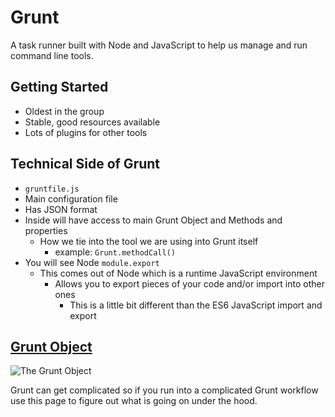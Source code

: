 # Grunt
A task runner built with Node and JavaScript to help us manage and run command
line tools.

## Getting Started
* Oldest in the group
* Stable, good resources available
* Lots of plugins for other tools

## Technical Side of Grunt
* `gruntfile.js`
* Main configuration file
* Has JSON format
* Inside will have access to main Grunt Object and Methods and properties
    - How we tie into the tool we are using into Grunt itself
        + example: `Grunt.methodCall()`
* You will see Node `module.export`
    - This comes out of Node which is a runtime JavaScript environment
        + Allows you to export pieces of your code and/or import into other ones
            * This is a little bit different than the ES6 JavaScript import and export

## [Grunt Object](http://gruntjs.com/api/grunt)

![The Grunt Object](https://i.imgur.com/k1mt3ZH.png)

Grunt can get complicated so if you run into a complicated Grunt workflow use this page to figure out what is going on under the hood.
